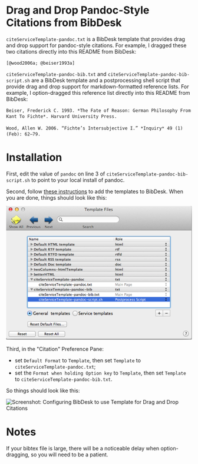 Drag and Drop Pandoc-Style Citations from BibDesk
=================================================

`citeServiceTemplate-pandoc.txt` is a BibDesk template that provides
drag and drop support for pandoc-style citations. For example, I dragged
these two citations directly into this README from BibDesk:

    [@wood2006a; @beiser1993a]

`citeServiceTemplate-pandoc-bib.txt` and `citeServiceTemplate-pandoc-bib-script.sh` are a BibDesk template and a postprocessing shell script that provide drag and drop support for markdown-formatted reference lists. For example, I option-dragged this reference list directly into this README from BibDesk:

    Beiser, Frederick C. 1993. *The Fate of Reason: German Philosophy From Kant To Fichte*. Harvard University Press. 

    Wood, Allen W. 2006. “Fichte’s Intersubjective I.” *Inquiry* 49 (1) (Feb): 62–79. 


Installation
============

First, edit the value of `pandoc` on line 3 of `citeServiceTemplate-pandoc-bib-script.sh` to point to your local install of pandoc.

Second, follow [these instructions][] to add the templates to BibDesk. When you are done, things should look like this:

![Screenshot: Adding the Template to BibDesk][]

Third, in the "Citation" Preference Pane:

+   set `Default Format` to `Template`,
then set `Template` to `citeServiceTemplate-pandoc.txt`;
+   set the `Format when holding Option key` to `Template`, then set `Template` to `citeServiceTemplate-pandoc-bib.txt`.

So things should look like this:

![Screenshot: Configuring BibDesk to use Template for Drag and Drop
Citations][]

Notes
=====

If your bibtex file is large, there will be a noticeable delay when option-dragging, so you will need to be a patient.

  [citeServiceTemplate-pandoc.txt]: https://raw.github.com/dsanson/bibdesk-pandoc-citation-template/master/citeServiceTemplate-pandoc.txt
  [these instructions]: http://sourceforge.net/apps/mediawiki/bibdesk/index.php?title=Templates#Adding_a_Template_to_BibDesk
  [Screenshot: Adding the Template to BibDesk]: adding-bibdesk-template.png
  [Screenshot: Configuring BibDesk to use Template for Drag and Drop Citations]: citation-screenshot.png
